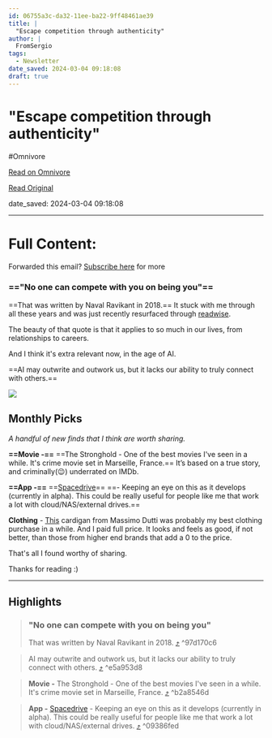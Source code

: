 ```yaml
---
id: 06755a3c-da32-11ee-ba22-9ff48461ae39
title: |
  "Escape competition through authenticity"
author: |
  FromSergio
tags:
  - Newsletter
date_saved: 2024-03-04 09:18:08
draft: true
---
```


# "Escape competition through authenticity"
#Omnivore

[Read on Omnivore](https://omnivore.app/me/escape-competition-through-authenticity-18e09d43ee5)

[Read Original](https://fromsergio.substack.com/p/escape-competition-through-authenticity)

date_saved: 2024-03-04 09:18:08


--- 

# Full Content: 

Forwarded this email? [Subscribe here](https://substack.com/redirect/2/eyJlIjoiaHR0cHM6Ly9mcm9tc2VyZ2lvLnN1YnN0YWNrLmNvbS9zdWJzY3JpYmU%5FdXRtX3NvdXJjZT1lbWFpbCZ1dG1fY2FtcGFpZ249ZW1haWwtc3Vic2NyaWJlJnI9MnkycXRhJm5leHQ9aHR0cHMlM0ElMkYlMkZmcm9tc2VyZ2lvLnN1YnN0YWNrLmNvbSUyRnAlMkZlc2NhcGUtY29tcGV0aXRpb24tdGhyb3VnaC1hdXRoZW50aWNpdHkiLCJwIjoxNDIyOTI2MzQsInMiOjEyNzEzNzAsImYiOnRydWUsInUiOjE3ODE2NzM1OCwiaWF0IjoxNzA5NTYxODg1LCJleHAiOjE3MTIxNTM4ODUsImlzcyI6InB1Yi0wIiwic3ViIjoibGluay1yZWRpcmVjdCJ9.5hCO8nNUDN3vMt-d2Ld7L9eRgfnuJaZvbB1LZTSzX4I?) for more

### =="No one can compete with you on being you"==

==That was written by Naval Ravikant in 2018.== It stuck with me through all these years and was just recently resurfaced through [readwise](https://substack.com/redirect/7f93143d-d44d-4d7d-bad8-60187b268aa4?j=eyJ1IjoiMnkycXRhIn0.nuzIT9a4BeQSNYg8gdQVbZ5ZSwrFjuJ7f2hzSpwFB-Y). 

The beauty of that quote is that it applies to so much in our lives, from relationships to careers. 

And I think it's extra relevant now, in the age of AI. 

==AI may outwrite and outwork us, but it lacks our ability to truly connect with others.==

[![](https://proxy-prod.omnivore-image-cache.app/0x0,s5gT0SDjpdTZp_aDMDYvIlZCClvQpWZno3DCiAhWPlJI/https://substackcdn.com/image/youtube/w_550,c_limit/l_youtube_play_qyqt8q,w_120/Vod0wLsVTfU)](https://substack.com/redirect/4dcc29dd-fb3d-467e-9d1b-a1074c6f9f7d?j=eyJ1IjoiMnkycXRhIn0.nuzIT9a4BeQSNYg8gdQVbZ5ZSwrFjuJ7f2hzSpwFB-Y)

## Monthly Picks

_A handful of new finds that I think are worth sharing._ 

**==Movie -==** ==The Stronghold - One of the best movies I've seen in a while. It's crime movie set in Marseille, France.== It’s based on a true story, and criminally(😉) underrated on IMDb. 

**==App -==** ==[Spacedrive](https://substack.com/redirect/38bbd697-667f-444d-a5c9-a9477a28e0d8?j=eyJ1IjoiMnkycXRhIn0.nuzIT9a4BeQSNYg8gdQVbZ5ZSwrFjuJ7f2hzSpwFB-Y)== ==- Keeping an eye on this as it develops (currently in alpha). This could be really useful for people like me that work a lot with cloud/NAS/external drives.== 

**Clothing** \- [This](https://substack.com/redirect/5dbe5987-1002-426c-93ab-9e9f0a27bc31?j=eyJ1IjoiMnkycXRhIn0.nuzIT9a4BeQSNYg8gdQVbZ5ZSwrFjuJ7f2hzSpwFB-Y) cardigan from Massimo Dutti was probably my best clothing purchase in a while. And I paid full price. It looks and feels as good, if not better, than those from higher end brands that add a 0 to the price.

That's all I found worthy of sharing.

Thanks for reading :)

---

## Highlights

> ### "No one can compete with you on being you"
> 
> That was written by Naval Ravikant in 2018. [⤴️](https://omnivore.app/me/escape-competition-through-authenticity-18e09d43ee5#97d170c6-fd7b-4ee5-ba0f-09d110c6d171)  ^97d170c6

> AI may outwrite and outwork us, but it lacks our ability to truly connect with others. [⤴️](https://omnivore.app/me/escape-competition-through-authenticity-18e09d43ee5#e5a953d8-564b-45ba-a46b-231ec19e2394)  ^e5a953d8

> **Movie -** The Stronghold - One of the best movies I've seen in a while. It's crime movie set in Marseille, France. [⤴️](https://omnivore.app/me/escape-competition-through-authenticity-18e09d43ee5#b2a8546d-0b9d-459b-b116-cc874b7fbe47)  ^b2a8546d

> **App -** [Spacedrive](https://substack.com/redirect/38bbd697-667f-444d-a5c9-a9477a28e0d8?j=eyJ1IjoiMnkycXRhIn0.nuzIT9a4BeQSNYg8gdQVbZ5ZSwrFjuJ7f2hzSpwFB-Y) \- Keeping an eye on this as it develops (currently in alpha). This could be really useful for people like me that work a lot with cloud/NAS/external drives. [⤴️](https://omnivore.app/me/escape-competition-through-authenticity-18e09d43ee5#09386fed-145d-4b59-904e-e0ae59cd5211)  ^09386fed

